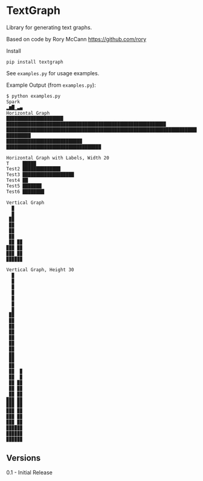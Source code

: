 TextGraph
=========

Library for generating text graphs.

Based on code by Rory McCann https://github.com/rory

Install
```
pip install textgraph
```

See `examples.py` for usage examples.

Example Output (from `examples.py`):

```bash
$ python examples.py
Spark
▂▆█▁▃▄
Horizontal Graph
█████████████████████
███████████████████████████████████████████████████████████
██████████████████████████████████████████████████████████████████████████████
█████████
████████████████████████████
███████████████████████████████████

Horizontal Graph with Labels, Width 20
T     █████
Test2 ██████████████
Test3 ███████████████████
Test4 ██
Test5 ███████
Test6 ████████

Vertical Graph
  ▉   
  ▉   
 ▉▉   
 ▉▉   
 ▉▉   
 ▉▉   
 ▉▉ ▉▉
▉▉▉ ▉▉
▉▉▉ ▉▉
▉▉▉▉▉▉

Vertical Graph, Height 30
  ▉   
  ▉   
  ▉   
  ▉   
  ▉   
  ▉   
  ▉   
 ▉▉   
 ▉▉   
 ▉▉   
 ▉▉   
 ▉▉   
 ▉▉   
 ▉▉   
 ▉▉   
 ▉▉   
 ▉▉   
 ▉▉  ▉
 ▉▉  ▉
 ▉▉ ▉▉
 ▉▉ ▉▉
 ▉▉ ▉▉
▉▉▉ ▉▉
▉▉▉ ▉▉
▉▉▉ ▉▉
▉▉▉ ▉▉
▉▉▉ ▉▉
▉▉▉▉▉▉
▉▉▉▉▉▉
▉▉▉▉▉▉

```

Versions
--------
0.1 - Initial Release
